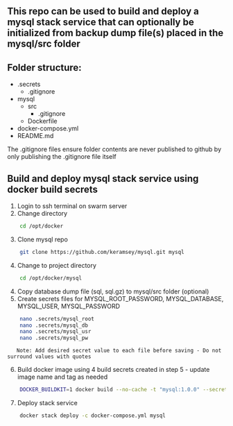 ## This repo can be used to build and deploy a mysql stack service that can optionally be initialized from backup dump file(s) placed in the mysql/src folder
## Folder structure:
* .secrets
   * .gitignore
* mysql
   * src
     * .gitignore
   * Dockerfile
* docker-compose.yml
* README.md

The .gitignore files ensure folder contents are never published to github by only publishing the .gitignore file itself

## Build and deploy mysql stack service using docker build secrets
1. Login to ssh terminal on swarm server
2. Change directory
```sh
    cd /opt/docker
```
3. Clone mysql repo
```sh
    git clone https://github.com/keramsey/mysql.git mysql
```
4. Change to project directory
```sh
    cd /opt/docker/mysql
```
4. Copy database dump file (sql, sql.gz) to mysql/src folder (optional)
5. Create secrets files for MYSQL_ROOT_PASSWORD, MYSQL_DATABASE, MYSQL_USER, MYSQL_PASSWORD
```sh
    nano .secrets/mysql_root
    nano .secrets/mysql_db
    nano .secrets/mysql_usr
    nano .secrets/mysql_pw
```
       Note: Add desired secret value to each file before saving - Do not surround values with quotes

6. Build docker image using 4 build secrets created in step 5 - update image name and tag as needed
```sh
    DOCKER_BUILDKIT=1 docker build --no-cache -t "mysql:1.0.0" --secret id=mysql_root,src=/opt/docker/mysql/.secrets/.mysql_root --secret id=mysql_db,src=/opt/docker/mysql/.secrets/.mysql_db --secret id=mysql_usr,src=/opt/docker/mysql/.secrets/.mysql_usr --secret id=mysql_pw,src=/opt/docker/mysql/.secrets/.mysql_pw ./mysql
```
7. Deploy stack service
```sh
    docker stack deploy -c docker-compose.yml mysql
```